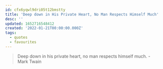```yaml
---
id: cfx6yqwl9dri05t12bmstty
title: 'Deep down in His Private Heart, No Man Respects Himself Much'
desc: ''
updated: 1652716548412
created: '2022-01-21T00:00:00.000Z'
tags:
  - quotes
  - favourites
---
```


> Deep down in his private heart, no man respects himself much. - Mark Twain
